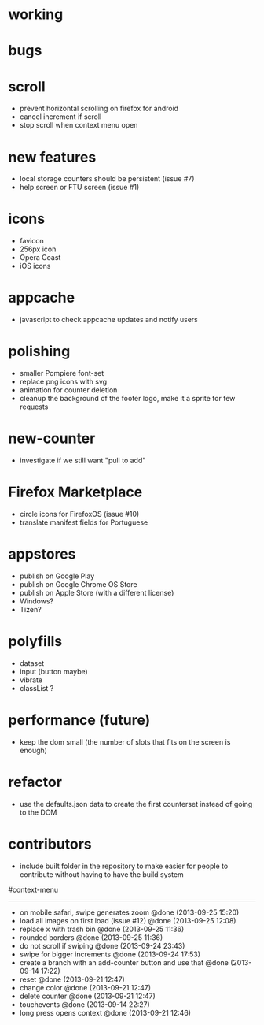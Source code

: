 # working

# bugs

# scroll
- prevent horizontal scrolling on firefox for android
- cancel increment if scroll
- stop scroll when context menu open

# new features
- local storage counters should be persistent (issue #7)
- help screen or FTU screen (issue #1)

# icons
- favicon
- 256px icon
- Opera Coast
- iOS icons

# appcache
- javascript to check appcache updates and notify users

# polishing
- smaller Pompiere font-set
- replace png icons with svg
- animation for counter deletion
- cleanup the background of the footer logo, make it a sprite for few requests

# new-counter
- investigate if we still want "pull to add"

# Firefox Marketplace
- circle icons for FirefoxOS (issue #10)
- translate manifest fields for Portuguese

# appstores
- publish on Google Play
- publish on Google Chrome OS Store
- publish on Apple Store (with a different license)
- Windows?
- Tizen?

# polyfills
- dataset
- input (button maybe)
- vibrate
- classList ?

# performance (future)
- keep the dom small (the number of slots that fits on the screen is enough)

# refactor
- use the defaults.json data to create the first counterset instead of going to the DOM

# contributors
- include built folder in the repository to make easier for people to
    contribute without having to have the build system

#context-menu

-----
+ on mobile safari, swipe generates zoom @done (2013-09-25 15:20)
+ load all images on first load (issue #12) @done (2013-09-25 12:08)
+ replace x with trash bin @done (2013-09-25 11:36)
+ rounded borders @done (2013-09-25 11:36)
+ do not scroll if swiping @done (2013-09-24 23:43)
+ swipe for bigger increments @done (2013-09-24 17:53)
+ create a branch with an add-counter button and use that @done (2013-09-14 17:22)
+ reset @done (2013-09-21 12:47)
+ change color @done (2013-09-21 12:47)
+ delete counter @done (2013-09-21 12:47)
+ touchevents @done (2013-09-14 22:27)
+ long press opens context @done (2013-09-21 12:46)
